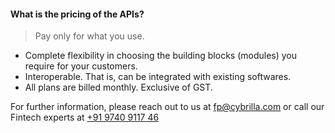 #### What is the pricing of the APIs?
> Pay only for what you use.<br>

- Complete flexibility in choosing the building blocks (modules) you require for your customers. 
- Interoperable. That is, can be integrated with existing softwares.
- All plans are billed monthly. Exclusive of GST.

For further information, please reach out to us at [fp@cybrilla.com](mailto:fp@cybrilla.com) or call our Fintech experts at [+91 9740 9117 46](tel:+919740911746)